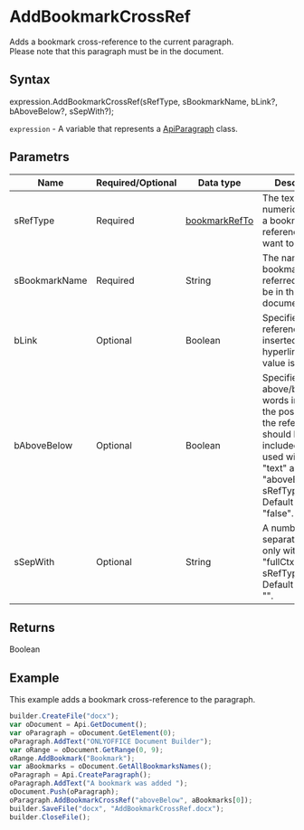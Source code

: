 # AddBookmarkCrossRef

Adds a bookmark cross-reference to the current paragraph.
<br>Please note that this paragraph must be in the document.

## Syntax

expression.AddBookmarkCrossRef(sRefType, sBookmarkName, bLink?, bAboveBelow?, sSepWith?);

`expression` - A variable that represents a [ApiParagraph](../ApiParagraph.md) class.

## Parametrs

| **Name** | **Required/Optional** | **Data type** | **Description** |
| ------------- | ------------- | ------------- | ------------- |
| sRefType | Required | [bookmarkRefTo](../../../Enumerations/bookmarkRefTo.md) | The text or numeric value of a bookmark reference you want to insert. |
| sBookmarkName | Required | String | The name of the bookmark to be referred to (must be in the document). |
| bLink | Optional | Boolean | Specifies if the reference will be inserted as a hyperlink. Default value is "true". |
| bAboveBelow | Optional | Boolean | Specifies if the above/below words indicating the position of the reference should be included (don't used with the "text" and "aboveBelow" sRefType). Default value is "false". |
| sSepWith | Optional | String | A number separator (used only with the "fullCtxParaNum" sRefType). Default value is "". |

## Returns

Boolean

## Example

This example adds a bookmark cross-reference to the paragraph.

```javascript
builder.CreateFile("docx");
var oDocument = Api.GetDocument(); 
var oParagraph = oDocument.GetElement(0); 
oParagraph.AddText("ONLYOFFICE Document Builder"); 
var oRange = oDocument.GetRange(0, 9); 
oRange.AddBookmark("Bookmark");
var aBookmarks = oDocument.GetAllBookmarksNames();
oParagraph = Api.CreateParagraph();
oParagraph.AddText("A bookmark was added ");
oDocument.Push(oParagraph);
oParagraph.AddBookmarkCrossRef("aboveBelow", aBookmarks[0]);
builder.SaveFile("docx", "AddBookmarkCrossRef.docx");
builder.CloseFile();
```